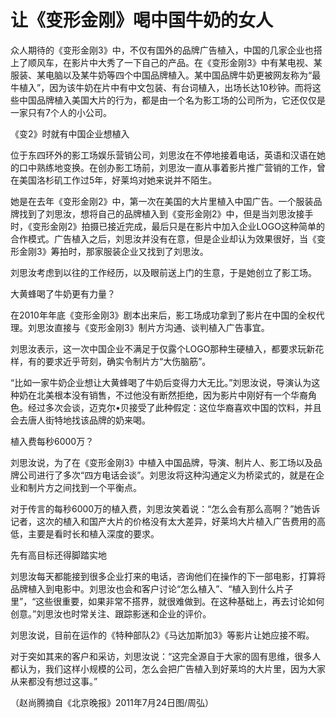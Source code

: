 # 让《变形金刚》喝中国牛奶的女人

众人期待的《变形金刚3》中，不仅有国外的品牌广告植入，中国的几家企业也搭上了顺风车，在影片中大秀了一下自己的产品。在《变形金刚3》中有某电视、某服装、某电脑以及某牛奶等四个中国品牌植入。某中国品牌牛奶更被网友称为“最牛植入”，因为该牛奶在片中有中文包装、有台词植入，出场长达10秒钟。而将这些中国品牌植入美国大片的行为，都是由一个名为影工场的公司所为，它还仅仅是一家只有7个人的小公司。 

《变2》时就有中国企业想植入 

位于东四环外的影工场娱乐营销公司，刘思汝在不停地接着电话，英语和汉语在她的口中熟练地变换。在创办影工场前，刘思汝一直从事着影片推广营销的工作，曾在美国洛杉矶工作过5年，好莱坞对她来说并不陌生。 

她是在去年《变形金刚2》中，第一次在美国的大片里植入中国广告。一个服装品牌找到了刘思汝，想将自己的品牌植入到《变形金刚2》中，但是当刘思汝接手时，《变形金刚2》拍摄已接近完成，最后只是在影片中加入企业LOGO这种简单的合作模式。广告植入之后，刘思汝并没有在意，但是企业却认为效果很好，当《变形金刚3》筹拍时，那家服装企业又找到了刘思汝。 

刘思汝考虑到以往的工作经历，以及眼前送上门的生意，于是她创立了影工场。 

大黄蜂喝了牛奶更有力量？ 

在2010年年底《变形金刚3》剧本出来后，影工场成功拿到了影片在中国的全权代理。刘思汝直接与《变形金刚3》制片方沟通、谈判植入广告事宜。 

刘思汝表示，这一次中国企业不满足于仅露个LOGO那种生硬植入，都要求玩新花样，有的要求近乎苛刻，确实令制片方“大伤脑筋”。 

“比如一家牛奶企业想让大黄蜂喝了牛奶后变得力大无比。”刘思汝说，导演认为这种奶在北美根本没有销售，不过他没有断然拒绝，因为影片中刚好有一个华裔角色。经过多次会谈，迈克尔•贝接受了此种假定：这位华裔喜欢中国的饮料，并且会去唐人街特地找该品牌的奶来喝。 

植入费每秒6000万？ 

刘思汝说，为了在《变形金刚3》中植入中国品牌，导演、制片人、影工场以及品牌公司进行了多次“四方电话会谈”。刘思汝将这种沟通定义为桥梁式的，就是在企业和制片方之间找到一个平衡点。 

对于传言的每秒6000万的植入费，刘思汝笑着说：“怎么会有那么高啊？”她告诉记者，这次的植入和国产大片的价格没有太大差异，好莱坞大片植入广告费用的高低，主要是看时长和植入深度的要求。 

先有高目标还得脚踏实地 

刘思汝每天都能接到很多企业打来的电话，咨询他们在操作的下一部电影，打算将品牌植入到电影中。刘思汝也会和客户讨论“怎么植入”、“植入到什么片子里”，“这些很重要，如果非常不搭界，就很难做到。在这种基础上，再去讨论如何创意。”刘思汝也时常关注、跟踪影迷和企业的评价。 

刘思汝说，目前在运作的《特种部队2》《马达加斯加3》等影片让她应接不暇。 

对于突如其来的客户和采访，刘思汝说：“这完全源自于大家的固有思维，很多人都认为，我们这样小规模的公司，怎么会把广告植入到好莱坞的大片里，因为大家从来都没有想过这事。” 

（赵尚腾摘自《北京晚报》2011年7月24日图/周弘）